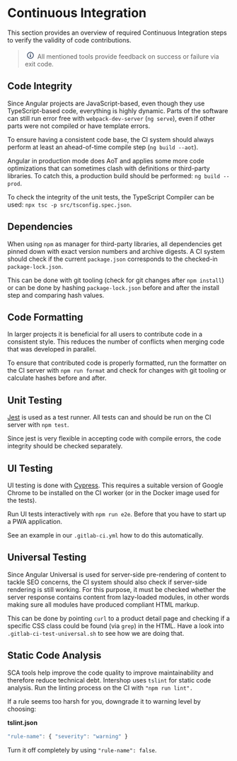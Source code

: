# Continuous Integration

This section provides an overview of required Continuous Integration steps to verify the validity of code contributions.

> ![Info](icons/info.png) All mentioned tools provide feedback on success or failure via exit code.

## Code Integrity

Since Angular projects are JavaScript-based, even though they use TypeScript-based code, everything is highly dynamic. Parts of the software can still run error free with `webpack-dev-server` (`ng serve`), even if other parts were not compiled or have template errors.

To ensure having a consistent code base, the CI system should always perform at least an ahead-of-time compile step (`ng build --aot`).

Angular in production mode does AoT and applies some more code optimizations that can sometimes clash with definitions or third-party libraries. To catch this, a production build should be performed: `ng build --prod`.

To check the integrity of the unit tests, the TypeScript Compiler can be used: `npx tsc -p src/tsconfig.spec.json`.

## Dependencies

When using `npm` as manager for third-party libraries, all dependencies get pinned down with exact version numbers and archive digests. A CI system should check if the current `package.json` corresponds to the checked-in `package-lock.json`.

This can be done with git tooling (check for git changes after `npm install`) or can be done by hashing `package-lock.json` before and after the install step and comparing hash values.

## Code Formatting

In larger projects it is beneficial for all users to contribute code in a consistent style. This reduces the number of conflicts when merging code that was developed in parallel.

To ensure that contributed code is properly formatted, run the formatter on the CI server with `npm run format` and check for changes with git tooling or calculate hashes before and after.

## Unit Testing

[Jest](https://facebook.github.io/jest/) is used as a test runner. All tests can and should be run on the CI server with `npm test`.

Since jest is very flexible in accepting code with compile errors, the code integrity should be checked separately.

## UI Testing

UI testing is done with [Cypress](https://www.cypress.io/). This requires a suitable version of Google Chrome to be installed on the CI worker (or in the Docker image used for the tests).

Run UI tests interactively with `npm run e2e`. Before that you have to start up a PWA application.

See an example in our `.gitlab-ci.yml` how to do this automatically.

## Universal Testing

Since Angular Universal is used for server-side pre-rendering of content to tackle SEO concerns, the CI system should also check if server-side rendering is still working. For this purpose, it must be checked whether the server response contains content from lazy-loaded modules, in other words making sure all modules have produced compliant HTML markup.

This can be done by pointing `curl` to a product detail page and checking if a specific CSS class could be found (via `grep`) in the HTML. Have a look into `.gitlab-ci-test-universal.sh` to see how we are doing that.

## Static Code Analysis

SCA tools help improve the code quality to improve maintainability and therefore reduce technical debt. Intershop uses `tslint` for static code analysis. Run the linting process on the CI with `"npm run lint".`

If a rule seems too harsh for you, downgrade it to warning level by choosing:

**tslint.json**

```typescript
"rule-name": { "severity": "warning" }
```

Turn it off completely by using `"rule-name": false`.

